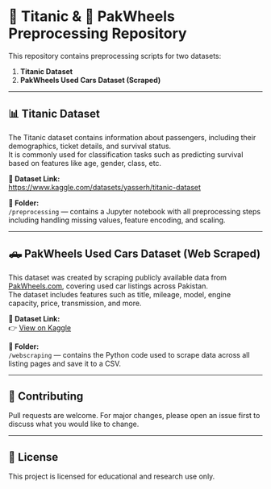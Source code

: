 # 🚢 Titanic & 🚗 PakWheels Preprocessing Repository

This repository contains preprocessing scripts for two datasets:

1. **Titanic Dataset**  
2. **PakWheels Used Cars Dataset (Scraped)**

---

## 📊 Titanic Dataset

The Titanic dataset contains information about passengers, including their demographics, ticket details, and survival status.  
It is commonly used for classification tasks such as predicting survival based on features like age, gender, class, etc.

**🔗 Dataset Link:**  
https://www.kaggle.com/datasets/yasserh/titanic-dataset

**📁 Folder:**  
`/preprocessing` — contains a Jupyter notebook with all preprocessing steps including handling missing values, feature encoding, and scaling.

---

## 🛻 PakWheels Used Cars Dataset (Web Scraped)

This dataset was created by scraping publicly available data from [PakWheels.com](https://www.pakwheels.com), covering used car listings across Pakistan.  
The dataset includes features such as title, mileage, model, engine capacity, price, transmission, and more.

**🔗 Dataset Link:**  
👉 [View on Kaggle](https://www.kaggle.com/datasets/zainmahmod/pakistan-used-cars-2025) 

**📁 Folder:**  
`/webscraping` — contains the Python code used to scrape data across all listing pages and save it to a CSV.

---

## 🤝 Contributing

Pull requests are welcome. For major changes, please open an issue first to discuss what you would like to change.

---

## 📄 License

This project is licensed for educational and research use only.

